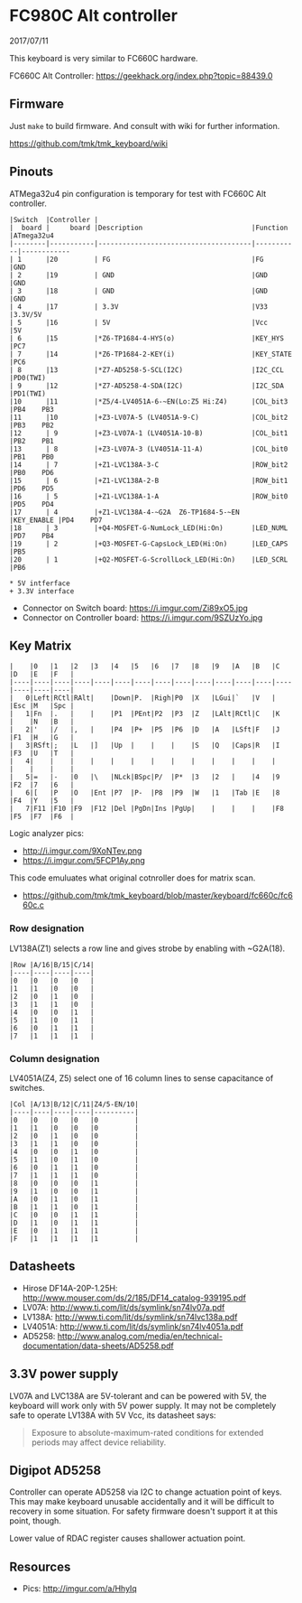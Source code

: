 FC980C Alt controller
=====================
2017/07/11

This keyboard is very similar to FC660C hardware.

FC660C Alt Controller: https://geekhack.org/index.php?topic=88439.0


Firmware
--------
Just `make` to build firmware. And consult with wiki for further information.

https://github.com/tmk/tmk_keyboard/wiki


Pinouts
-------
ATMega32u4 pin configuration is temporary for test with FC660C Alt controller.

    |Switch  |Controller |
    |  board |     board |Description                           |Function   |ATmega32u4
    |--------|-----------|--------------------------------------|-----------|------------
    | 1      |20         | FG                                   |FG         |GND
    | 2      |19         | GND                                  |GND        |GND
    | 3      |18         | GND                                  |GND        |GND
    | 4      |17         | 3.3V                                 |V33        |3.3V/5V
    | 5      |16         | 5V                                   |Vcc        |5V
    | 6      |15         |*Z6-TP1684-4-HYS(o)                   |KEY_HYS    |PC7
    | 7      |14         |*Z6-TP1684-2-KEY(i)                   |KEY_STATE  |PC6
    | 8      |13         |*Z7-AD5258-5-SCL(I2C)                 |I2C_CCL    |PD0(TWI)
    | 9      |12         |*Z7-AD5258-4-SDA(I2C)                 |I2C_SDA    |PD1(TWI)
    |10      |11         |*Z5/4-LV4051A-6-~EN(Lo:Z5 Hi:Z4)      |COL_bit3   |PB4    PB3
    |11      |10         |+Z3-LV07A-5 (LV4051A-9-C)             |COL_bit2   |PB3    PB2
    |12      | 9         |+Z3-LV07A-1 (LV4051A-10-B)            |COL_bit1   |PB2    PB1
    |13      | 8         |+Z3-LV07A-3 (LV4051A-11-A)            |COL_bit0   |PB1    PB0
    |14      | 7         |+Z1-LVC138A-3-C                       |ROW_bit2   |PB0    PD6
    |15      | 6         |+Z1-LVC138A-2-B                       |ROW_bit1   |PD6    PD5
    |16      | 5         |+Z1-LVC138A-1-A                       |ROW_bit0   |PD5    PD4
    |17      | 4         |+Z1-LVC138A-4-~G2A  Z6-TP1684-5-~EN   |KEY_ENABLE |PD4    PD7
    |18      | 3         |+Q4-MOSFET-G-NumLock_LED(Hi:On)       |LED_NUML   |PD7    PB4
    |19      | 2         |+Q3-MOSFET-G-CapsLock_LED(Hi:On)      |LED_CAPS   |PB5
    |20      | 1         |+Q2-MOSFET-G-ScrollLock_LED(Hi:On)    |LED_SCRL   |PB6

```
* 5V intferface
+ 3.3V interface
```

- Connector on Switch board: https://i.imgur.com/Zi89xO5.jpg
- Connector on Controller board: https://i.imgur.com/9SZUzYo.jpg


Key Matrix
----------

    |    |0   |1   |2   |3   |4   |5   |6   |7   |8   |9   |A   |B   |C   |D   |E   |F   |
    |----|----|----|----|----|----|----|----|----|----|----|----|----|----|----|----|----|
    |   0|Left|RCtl|RAlt|    |Down|P.  |Righ|P0  |X   |LGui|`   |V   |    |Esc |M   |Spc |
    |   1|Fn  |.   |    |    |P1  |PEnt|P2  |P3  |Z   |LAlt|RCtl|C   |K   |    |N   |B   |
    |   2|'   |/   |,   |    |P4  |P+  |P5  |P6  |D   |A   |LSft|F   |J   |F1  |H   |G   |
    |   3|RSft|;   |L   |]   |Up  |    |    |    |S   |Q   |Caps|R   |I   |F3  |U   |T   |
    |   4|    |    |    |    |    |    |    |    |    |    |    |    |    |    |    |    |
    |   5|=   |-   |0   |\   |NLck|BSpc|P/  |P*  |3   |2   |    |4   |9   |F2  |7   |6   |
    |   6|[   |P   |O   |Ent |P7  |P-  |P8  |P9  |W   |1   |Tab |E   |8   |F4  |Y   |5   |
    |   7|F11 |F10 |F9  |F12 |Del |PgDn|Ins |PgUp|    |    |    |    |F8  |F5  |F7  |F6  |


Logic analyzer pics:
- http://i.imgur.com/9XoNTev.png
- https://i.imgur.com/5FCP1Ay.png

This code emuluates what original cotnroller does for matrix scan.
- https://github.com/tmk/tmk_keyboard/blob/master/keyboard/fc660c/fc660c.c


### Row designation
LV138A(Z1) selects a row line and gives strobe by enabling with ~G2A(18).

    |Row |A/16|B/15|C/14|
    |----|----|----|----|
    |0   |0   |0   |0   |
    |1   |1   |0   |0   |
    |2   |0   |1   |0   |
    |3   |1   |1   |0   |
    |4   |0   |0   |1   |
    |5   |1   |0   |1   |
    |6   |0   |1   |1   |
    |7   |1   |1   |1   |


### Column designation
LV4051A(Z4, Z5) select one of 16 column lines to sense capacitance of switches.

    |Col |A/13|B/12|C/11|Z4/5-EN/10|
    |----|----|----|----|----------|
    |0   |0   |0   |0   |0         |
    |1   |1   |0   |0   |0         |
    |2   |0   |1   |0   |0         |
    |3   |1   |1   |0   |0         |
    |4   |0   |0   |1   |0         |
    |5   |1   |0   |1   |0         |
    |6   |0   |1   |1   |0         |
    |7   |1   |1   |1   |0         |
    |8   |0   |0   |0   |1         |
    |9   |1   |0   |0   |1         |
    |A   |0   |1   |0   |1         |
    |B   |1   |1   |0   |1         |
    |C   |0   |0   |1   |1         |
    |D   |1   |0   |1   |1         |
    |E   |0   |1   |1   |1         |
    |F   |1   |1   |1   |1         |


Datasheets
----------
- Hirose DF14A-20P-1.25H: http://www.mouser.com/ds/2/185/DF14_catalog-939195.pdf
- LV07A: http://www.ti.com/lit/ds/symlink/sn74lv07a.pdf
- LV138A: http://www.ti.com/lit/ds/symlink/sn74lvc138a.pdf
- LV4051A: http://www.ti.com/lit/ds/symlink/sn74lv4051a.pdf
- AD5258: http://www.analog.com/media/en/technical-documentation/data-sheets/AD5258.pdf


3.3V power supply
-----------------
LV07A and LVC138A are 5V-tolerant and can be powered with 5V, the keyboard will work only with 5V power supply. It may not be completely safe to operate LV138A with 5V Vcc, its datasheet says:

> Exposure to absolute-maximum-rated conditions for extended periods may affect device reliability.

Digipot AD5258
--------------
Controller can operate AD5258 via I2C to change actuation point of keys. This may make keyboard unusable accidentally and it will be difficult to recovery in some situation. For safety firmware doesn't support it at this point, though.

Lower value of RDAC register causes shallower actuation point.

Resources
---------
- Pics: http://imgur.com/a/HhyIq
